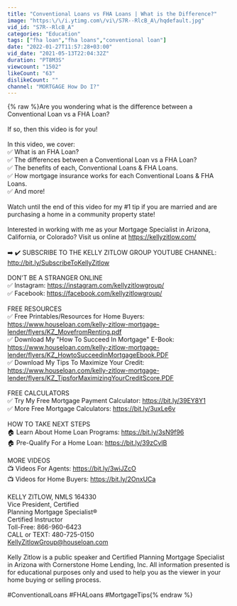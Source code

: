 ```yaml
---
title: "Conventional Loans vs FHA Loans | What is the Difference?"
image: "https:\/\/i.ytimg.com\/vi\/S7R--RlcB_A\/hqdefault.jpg"
vid_id: "S7R--RlcB_A"
categories: "Education"
tags: ["fha loan","fha loans","conventional loan"]
date: "2022-01-27T11:57:28+03:00"
vid_date: "2021-05-13T22:04:32Z"
duration: "PT8M3S"
viewcount: "1502"
likeCount: "63"
dislikeCount: ""
channel: "MORTGAGE How Do I?"
---
```

{% raw %}Are you wondering what is the difference between a Conventional Loan vs a FHA Loan?<br /><br />If so, then this video is for you!<br /><br />In this video, we cover:<br />✅  What is an FHA Loan?<br />✅  The differences between a Conventional Loan vs a FHA Loan?<br />✅  The benefits of each, Conventional Loans &amp; FHA Loans.<br />✅  How mortgage insurance works for each Conventional Loans &amp; FHA Loans.<br />✅  And more!<br /><br />Watch until the end of this video for my #1 tip if you are married and are purchasing a home in a community property state!<br /><br />Interested in working with me as your Mortgage Specialist in Arizona, California, or Colorado? Visit us online at <a rel="nofollow" target="blank" href="https://kellyzitlow.com/">https://kellyzitlow.com/</a><br /><br />➡️ ✔️  SUBSCRIBE TO THE KELLY ZITLOW GROUP YOUTUBE CHANNEL: <a rel="nofollow" target="blank" href="http://bit.ly/SubscribeToKellyZitlow">http://bit.ly/SubscribeToKellyZitlow</a><br /><br />DON'T BE A STRANGER ONLINE<br />✅  Instagram: <a rel="nofollow" target="blank" href="https://instagram.com/kellyzitlowgroup/">https://instagram.com/kellyzitlowgroup/</a><br />✅  Facebook: <a rel="nofollow" target="blank" href="https://facebook.com/kellyzitlowgroup/">https://facebook.com/kellyzitlowgroup/</a><br /><br />FREE RESOURCES<br />✅ Free Printables/Resources for Home Buyers: <br /><a rel="nofollow" target="blank" href="https://www.houseloan.com/kelly-zitlow-mortgage-lender/flyers/KZ_MovefromRenting.pdf">https://www.houseloan.com/kelly-zitlow-mortgage-lender/flyers/KZ_MovefromRenting.pdf</a><br />✅  Download My &quot;How To Succeed In Mortgage&quot; E-Book: <br /><a rel="nofollow" target="blank" href="https://www.houseloan.com/kelly-zitlow-mortgage-lender/flyers/KZ_HowtoSucceedinMortgageEbook.PDF">https://www.houseloan.com/kelly-zitlow-mortgage-lender/flyers/KZ_HowtoSucceedinMortgageEbook.PDF</a><br />✅  Download My Tips To Maximize Your Credit: <br /><a rel="nofollow" target="blank" href="https://www.houseloan.com/kelly-zitlow-mortgage-lender/flyers/KZ_TipsforMaximizingYourCreditScore.PDF">https://www.houseloan.com/kelly-zitlow-mortgage-lender/flyers/KZ_TipsforMaximizingYourCreditScore.PDF</a><br /><br />FREE CALCULATORS<br />✅  Try My Free Mortgage Payment Calculator: <a rel="nofollow" target="blank" href="https://bit.ly/39EY8Y1">https://bit.ly/39EY8Y1</a><br />✅  More Free Mortgage Calculators: <a rel="nofollow" target="blank" href="https://bit.ly/3uxLe6v">https://bit.ly/3uxLe6v</a><br /><br />HOW TO TAKE NEXT STEPS<br />🏠  Learn About Home Loan Programs: <a rel="nofollow" target="blank" href="https://bit.ly/3sN9f96">https://bit.ly/3sN9f96</a><br />🏠  Pre-Qualify For a Home Loan: <a rel="nofollow" target="blank" href="https://bit.ly/39zCvIB">https://bit.ly/39zCvIB</a><br /><br />MORE VIDEOS<br />📺  Videos For Agents: <a rel="nofollow" target="blank" href="https://bit.ly/3wiJZcO">https://bit.ly/3wiJZcO</a><br />📺  Videos for Home Buyers: <a rel="nofollow" target="blank" href="https://bit.ly/2OnxUCa">https://bit.ly/2OnxUCa</a><br /><br />KELLY ZITLOW, NMLS 164330<br />Vice President, Certified<br />Planning Mortgage Specialist®<br />Certified Instructor<br />Toll-Free: 866-960-6423<br />CALL or TEXT: 480-725-0150<br />KellyZitlowGroup@houseloan.com<br /><br />Kelly Zitlow is a public speaker and Certified Planning Mortgage Specialist in Arizona with Cornerstone Home Lending, Inc. All information presented is for educational purposes only and used to help you as the viewer in your home buying or selling process.<br /><br />#ConventionalLoans #FHALoans #MortgageTips{% endraw %}
